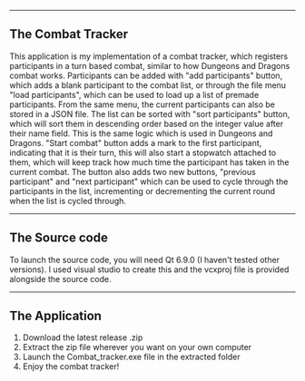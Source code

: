 ------------------
The Combat Tracker
------------------
This application is my implementation of a combat tracker, which registers participants in a turn based
combat, similar to how Dungeons and Dragons combat works. Participants can be added with "add participants" button,
which adds a blank participant to the combat list, or through the file menu "load participants", 
which can be used to load up a list of premade participants. From the same menu, the current participants can also be
stored in a JSON file.
The list can be sorted with "sort participants" button, which will sort them in descending order based on the integer
value after their name field. This is the same logic which is used in Dungeons and Dragons.
"Start combat" button adds a mark to the first participant, indicating that it is their turn, this will also start
a stopwatch attached to them, which will keep track how much time the participant has taken in the current combat.
The button also adds two new buttons, "previous participant" and "next participant" which can be used to cycle through the
participants in the list, incrementing or decrementing the current round when the list is cycled through.


---------------
The Source code
---------------
To launch the source code, you will need Qt 6.9.0 (I haven't tested other versions).
I used visual studio to create this and the vcxproj file is provided alongside the source code.

---------------
The Application
---------------
1. Download the latest release .zip
2. Extract the zip file wherever you want on your own computer
3. Launch the Combat_tracker.exe file in the extracted folder
4. Enjoy the combat tracker!

